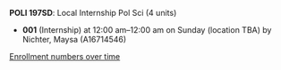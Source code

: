 **POLI 197SD**: Local Internship Pol Sci (4 units)

- **001** (Internship) at 12:00 am–12:00 am on Sunday (location TBA) by Nichter, Maysa (A16714546)

[Enrollment numbers over time](./POLI197SD.tsv)
